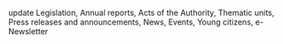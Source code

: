 update
Legislation, Annual reports, Acts of the Authority, Thematic units, Press releases and announcements, News, Events, Young citizens, e-Newsletter
